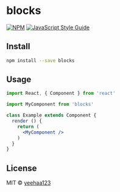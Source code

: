 # blocks

> 

[![NPM](https://img.shields.io/npm/v/blocks.svg)](https://www.npmjs.com/package/blocks) [![JavaScript Style Guide](https://img.shields.io/badge/code_style-standard-brightgreen.svg)](https://standardjs.com)

## Install

```bash
npm install --save blocks
```

## Usage

```jsx
import React, { Component } from 'react'

import MyComponent from 'blocks'

class Example extends Component {
  render () {
    return (
      <MyComponent />
    )
  }
}
```

## License

MIT © [yeehaa123](https://github.com/yeehaa123)
